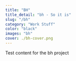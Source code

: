 ```yaml
---
title: "BH"
title_detail: "bh - So it is"
slug: "/bh"
category: "Work Stuff"
color: "black"
images: "bh"
cover: ./bh-cover.png
---
```

Test content for the bh project
